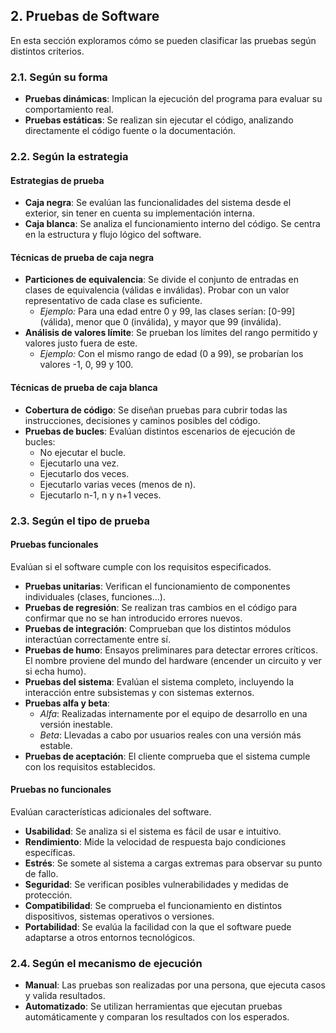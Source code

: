 ## 2. Pruebas de Software

En esta sección exploramos cómo se pueden clasificar las pruebas según distintos criterios.

### 2.1. Según su forma

* **Pruebas dinámicas**: Implican la ejecución del programa para evaluar su comportamiento real.
* **Pruebas estáticas**: Se realizan sin ejecutar el código, analizando directamente el código fuente o la documentación.

### 2.2. Según la estrategia

#### Estrategias de prueba

* **Caja negra**: Se evalúan las funcionalidades del sistema desde el exterior, sin tener en cuenta su implementación interna.
* **Caja blanca**: Se analiza el funcionamiento interno del código. Se centra en la estructura y flujo lógico del software.

#### Técnicas de prueba de caja negra

* **Particiones de equivalencia**: Se divide el conjunto de entradas en clases de equivalencia (válidas e inválidas). Probar con un valor representativo de cada clase es suficiente.
  * *Ejemplo:* Para una edad entre 0 y 99, las clases serían: [0-99] (válida), menor que 0 (inválida), y mayor que 99 (inválida).
* **Análisis de valores límite**: Se prueban los límites del rango permitido y valores justo fuera de este.
  * *Ejemplo:* Con el mismo rango de edad (0 a 99), se probarían los valores -1, 0, 99 y 100.

#### Técnicas de prueba de caja blanca

* **Cobertura de código**: Se diseñan pruebas para cubrir todas las instrucciones, decisiones y caminos posibles del código.
* **Pruebas de bucles**: Evalúan distintos escenarios de ejecución de bucles:
  * No ejecutar el bucle.
  * Ejecutarlo una vez.
  * Ejecutarlo dos veces.
  * Ejecutarlo varias veces (menos de n).
  * Ejecutarlo n-1, n y n+1 veces.

### 2.3. Según el tipo de prueba

#### Pruebas funcionales

Evalúan si el software cumple con los requisitos especificados.

* **Pruebas unitarias**: Verifican el funcionamiento de componentes individuales (clases, funciones...).
* **Pruebas de regresión**: Se realizan tras cambios en el código para confirmar que no se han introducido errores nuevos.
* **Pruebas de integración**: Comprueban que los distintos módulos interactúan correctamente entre sí.
* **Pruebas de humo**: Ensayos preliminares para detectar errores críticos. El nombre proviene del mundo del hardware (encender un circuito y ver si echa humo).
* **Pruebas del sistema**: Evalúan el sistema completo, incluyendo la interacción entre subsistemas y con sistemas externos.
* **Pruebas alfa y beta**:
  * *Alfa*: Realizadas internamente por el equipo de desarrollo en una versión inestable.
  * *Beta*: Llevadas a cabo por usuarios reales con una versión más estable.
* **Pruebas de aceptación**: El cliente comprueba que el sistema cumple con los requisitos establecidos.

#### Pruebas no funcionales

Evalúan características adicionales del software.

* **Usabilidad**: Se analiza si el sistema es fácil de usar e intuitivo.
* **Rendimiento**: Mide la velocidad de respuesta bajo condiciones específicas.
* **Estrés**: Se somete al sistema a cargas extremas para observar su punto de fallo.
* **Seguridad**: Se verifican posibles vulnerabilidades y medidas de protección.
* **Compatibilidad**: Se comprueba el funcionamiento en distintos dispositivos, sistemas operativos o versiones.
* **Portabilidad**: Se evalúa la facilidad con la que el software puede adaptarse a otros entornos tecnológicos.

### 2.4. Según el mecanismo de ejecución

* **Manual**: Las pruebas son realizadas por una persona, que ejecuta casos y valida resultados.
* **Automatizado**: Se utilizan herramientas que ejecutan pruebas automáticamente y comparan los resultados con los esperados.
